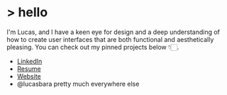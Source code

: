 # > hello 

I'm Lucas, and I have a keen eye for design and a deep understanding of how to create user interfaces that are both functional and aesthetically pleasing. You can check out my pinned projects below 👇🏻.

- [LinkedIn](https://www.linkedin.com/in/lucas-barallobre/)
- [Resume](https://www.lucasbara.dev)
- [Website](https://www.lucasbara.dev)
- @lucasbara pretty much everywhere else
